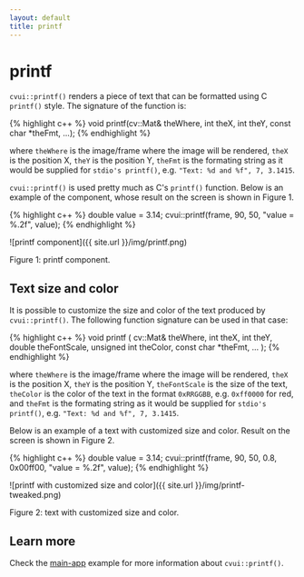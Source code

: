 ```yaml
---
layout: default
title: printf
---
```


# printf

`cvui::printf()` renders a piece of text that can be formatted using C `printf()` style. The signature of the function is:

{% highlight c++ %}
void printf(cv::Mat& theWhere, int theX, int theY, const char *theFmt, ...);
{% endhighlight %}

where `theWhere` is the image/frame where the image will be rendered, `theX` is the position X, `theY` is the position Y, `theFmt` is the formating string as it would be supplied for `stdio's printf()`, e.g. `"Text: %d and %f", 7, 3.1415`.

`cvui::printf()` is used pretty much as C's `printf()` function. Below is an example of the component, whose result on the screen is shown in Figure 1.

{% highlight c++ %}
double value = 3.14;
cvui::printf(frame, 90, 50, "value = %.2f", value);
{% endhighlight %}

![printf component]({{ site.url }}/img/printf.png)
<p class="img-caption">Figure 1: printf component.</p>

## Text size and color

It is possible to customize the size and color of the text produced by `cvui::printf()`. The following function signature can be used in that case:

{% highlight c++ %}
void printf (
    cv::Mat& theWhere,
    int theX,
    int theY,
    double theFontScale,
    unsigned int theColor,
    const char *theFmt,
    ...
);
{% endhighlight %}

where `theWhere` is the image/frame where the image will be rendered, `theX` is the position X, `theY` is the position Y, `theFontScale` is the size of the text, `theColor` is the color of the text in the format `0xRRGGBB`, e.g. `0xff0000` for red, and `theFmt` is the formating string as it would be supplied for `stdio's printf()`, e.g. `"Text: %d and %f", 7, 3.1415`.

Below is an example of a text with customized size and color. Result on the screen is shown in Figure 2.

{% highlight c++ %}
double value = 3.14;
cvui::printf(frame, 90, 50, 0.8, 0x00ff00, "value = %.2f", value);
{% endhighlight %}

![printf with customized size and color]({{ site.url }}/img/printf-tweaked.png)
<p class="img-caption">Figure 2: text with customized size and color.</p>

## Learn more

Check the [main-app](https://github.com/Dovyski/cvui/tree/master/example/src/main-app) example for more information about <code>cvui::printf()</code>.
